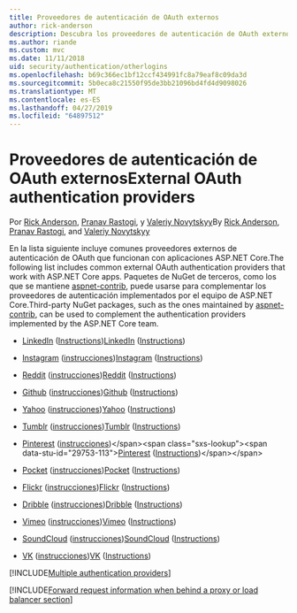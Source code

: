 ```yaml
---
title: Proveedores de autenticación de OAuth externos
author: rick-anderson
description: Descubra los proveedores de autenticación de OAuth externo que funcionan con aplicaciones ASP.NET Core.
ms.author: riande
ms.custom: mvc
ms.date: 11/11/2018
uid: security/authentication/otherlogins
ms.openlocfilehash: b69c366ec1bf12ccf434991fc8a79eaf8c09da3d
ms.sourcegitcommit: 5b0eca8c21550f95de3bb21096bd4fd4d9098026
ms.translationtype: MT
ms.contentlocale: es-ES
ms.lasthandoff: 04/27/2019
ms.locfileid: "64897512"
---
```

# <a name="external-oauth-authentication-providers"></a><span data-ttu-id="29753-103">Proveedores de autenticación de OAuth externos</span><span class="sxs-lookup"><span data-stu-id="29753-103">External OAuth authentication providers</span></span>

<span data-ttu-id="29753-104">Por [Rick Anderson](https://twitter.com/RickAndMSFT), [Pranav Rastogi](https://github.com/rustd), y [Valeriy Novytskyy](https://github.com/01binary)</span><span class="sxs-lookup"><span data-stu-id="29753-104">By [Rick Anderson](https://twitter.com/RickAndMSFT), [Pranav Rastogi](https://github.com/rustd), and [Valeriy Novytskyy](https://github.com/01binary)</span></span>

<span data-ttu-id="29753-105">En la lista siguiente incluye comunes proveedores externos de autenticación de OAuth que funcionan con aplicaciones ASP.NET Core.</span><span class="sxs-lookup"><span data-stu-id="29753-105">The following list includes common external OAuth authentication providers that work with ASP.NET Core apps.</span></span> <span data-ttu-id="29753-106">Paquetes de NuGet de terceros, como los que se mantiene [aspnet-contrib](https://www.nuget.org/packages?q=owners%3Aaspnet-contrib+title%3AOAuth), puede usarse para complementar los proveedores de autenticación implementados por el equipo de ASP.NET Core.</span><span class="sxs-lookup"><span data-stu-id="29753-106">Third-party NuGet packages, such as the ones maintained by [aspnet-contrib](https://www.nuget.org/packages?q=owners%3Aaspnet-contrib+title%3AOAuth), can be used to complement the authentication providers implemented by the ASP.NET Core team.</span></span>

* <span data-ttu-id="29753-107">[LinkedIn](https://www.linkedin.com/developer/apps) ([Instructions](https://developer.linkedin.com/docs/oauth2))</span><span class="sxs-lookup"><span data-stu-id="29753-107">[LinkedIn](https://www.linkedin.com/developer/apps) ([Instructions](https://developer.linkedin.com/docs/oauth2))</span></span>

* <span data-ttu-id="29753-108">[Instagram](https://www.instagram.com/developer/register/) ([instrucciones](https://www.instagram.com/developer/authentication/))</span><span class="sxs-lookup"><span data-stu-id="29753-108">[Instagram](https://www.instagram.com/developer/register/) ([Instructions](https://www.instagram.com/developer/authentication/))</span></span>

* <span data-ttu-id="29753-109">[Reddit](https://www.reddit.com/login?dest=https%3A%2F%2Fwww.reddit.com%2Fprefs%2Fapps) ([instrucciones](https://github.com/reddit/reddit/wiki/OAuth2-Quick-Start-Example))</span><span class="sxs-lookup"><span data-stu-id="29753-109">[Reddit](https://www.reddit.com/login?dest=https%3A%2F%2Fwww.reddit.com%2Fprefs%2Fapps) ([Instructions](https://github.com/reddit/reddit/wiki/OAuth2-Quick-Start-Example))</span></span>

* <span data-ttu-id="29753-110">[Github](https://github.com/login?return_to=https%3A%2F%2Fgithub.com%2Fsettings%2Fapplications%2Fnew) ([instrucciones](https://developer.github.com/v3/oauth/))</span><span class="sxs-lookup"><span data-stu-id="29753-110">[Github](https://github.com/login?return_to=https%3A%2F%2Fgithub.com%2Fsettings%2Fapplications%2Fnew) ([Instructions](https://developer.github.com/v3/oauth/))</span></span>

* <span data-ttu-id="29753-111">[Yahoo](https://login.yahoo.com/config/login?src=devnet&.done=http%3A%2F%2Fdeveloper.yahoo.com%2Fapps%2Fcreate%2F) ([instrucciones](https://developer.yahoo.com/bbauth/user.html))</span><span class="sxs-lookup"><span data-stu-id="29753-111">[Yahoo](https://login.yahoo.com/config/login?src=devnet&.done=http%3A%2F%2Fdeveloper.yahoo.com%2Fapps%2Fcreate%2F) ([Instructions](https://developer.yahoo.com/bbauth/user.html))</span></span>

* <span data-ttu-id="29753-112">[Tumblr](https://www.tumblr.com/oauth/apps) ([instrucciones](https://www.tumblr.com/docs/api/v2#auth))</span><span class="sxs-lookup"><span data-stu-id="29753-112">[Tumblr](https://www.tumblr.com/oauth/apps) ([Instructions](https://www.tumblr.com/docs/api/v2#auth))</span></span>

* <span data-ttu-id="29753-113">[Pinterest](https://www.pinterest.com/login/?next=http%3A%2F%2Fdevsite%2Fapps%2F) ([instrucciones](https://developers.pinterest.com/docs/api/overview/?))</span><span class="sxs-lookup"><span data-stu-id="29753-113">[Pinterest](https://www.pinterest.com/login/?next=http%3A%2F%2Fdevsite%2Fapps%2F) ([Instructions](https://developers.pinterest.com/docs/api/overview/?))</span></span>

* <span data-ttu-id="29753-114">[Pocket](https://getpocket.com/developer/apps/new) ([instrucciones](https://getpocket.com/developer/docs/authentication))</span><span class="sxs-lookup"><span data-stu-id="29753-114">[Pocket](https://getpocket.com/developer/apps/new) ([Instructions](https://getpocket.com/developer/docs/authentication))</span></span>

* <span data-ttu-id="29753-115">[Flickr](https://www.flickr.com/services/apps/create) ([instrucciones](https://www.flickr.com/services/api/auth.oauth.html))</span><span class="sxs-lookup"><span data-stu-id="29753-115">[Flickr](https://www.flickr.com/services/apps/create) ([Instructions](https://www.flickr.com/services/api/auth.oauth.html))</span></span>

* <span data-ttu-id="29753-116">[Dribble](https://dribbble.com/signup) ([instrucciones](http://developer.dribbble.com/v1/oauth/))</span><span class="sxs-lookup"><span data-stu-id="29753-116">[Dribble](https://dribbble.com/signup) ([Instructions](http://developer.dribbble.com/v1/oauth/))</span></span>

* <span data-ttu-id="29753-117">[Vimeo](https://vimeo.com/join) ([instrucciones](https://developer.vimeo.com/api/authentication))</span><span class="sxs-lookup"><span data-stu-id="29753-117">[Vimeo](https://vimeo.com/join) ([Instructions](https://developer.vimeo.com/api/authentication))</span></span>

* <span data-ttu-id="29753-118">[SoundCloud](https://soundcloud.com/you/apps/new) ([instrucciones](https://developers.soundcloud.com/blog/we-love-oauth-2))</span><span class="sxs-lookup"><span data-stu-id="29753-118">[SoundCloud](https://soundcloud.com/you/apps/new) ([Instructions](https://developers.soundcloud.com/blog/we-love-oauth-2))</span></span>

* <span data-ttu-id="29753-119">[VK](https://vk.com/apps?act=manage) ([instrucciones](https://vk.com/pages?oid=-17680044&p=Authorizing_Sites))</span><span class="sxs-lookup"><span data-stu-id="29753-119">[VK](https://vk.com/apps?act=manage) ([Instructions](https://vk.com/pages?oid=-17680044&p=Authorizing_Sites))</span></span>

[!INCLUDE[Multiple authentication providers](includes/chain-auth-providers.md)]

[!INCLUDE[Forward request information when behind a proxy or load balancer section](includes/forwarded-headers-middleware.md)]
